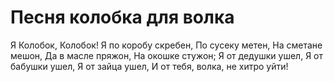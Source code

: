 # Песня колобка для волка

Я Колобок, Колобок!
Я по коробу скребен,
По сусеку метен,
На сметане мешон,
Да в масле пряжон,
На окошке стужон;
Я от дедушки ушел,
Я от бабушки ушел,
Я от зайца ушел,
И от тебя, волка, не хитро уйти!